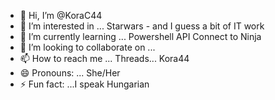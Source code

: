 - 👋 Hi, I’m @KoraC44
- 👀 I’m interested in ... Starwars - and I guess a bit of IT work 
- 🌱 I’m currently learning ... Powershell API Connect to Ninja
- 💞️ I’m looking to collaborate on ...
- 📫 How to reach me ... Threads... Kora44
- 😄 Pronouns: ... She/Her    
- ⚡ Fun fact: ...I speak Hungarian

<!---
KoraC44/KoraC44 is a ✨ special ✨ repository because its `README.md` (this file) appears on your GitHub profile.
You can click the Preview link to take a look at your changes.
--->
